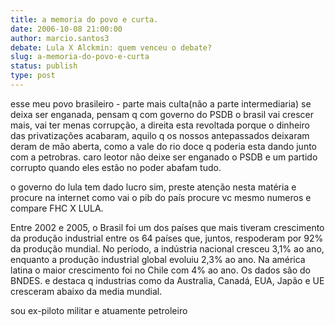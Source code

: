 ```yaml
---
title: a memoria do povo e curta.
date: 2006-10-08 21:00:00
author: marcio.santos3
debate: Lula X Alckmin: quem venceu o debate?
slug: a-memoria-do-povo-e-curta
status: publish 
type: post
---
```


esse meu povo brasileiro - parte mais culta(não a parte intermediaria) se deixa ser enganada, pensam q com governo do PSDB o brasil vai crescer mais, vai ter menas corrupção, a direita esta revoltada porque o dinheiro das privatizações acabaram, aquilo q os nossos antepassados deixaram deram de mão aberta, como a vale do rio doce q poderia esta dando junto com a petrobras. caro leotor não deixe ser enganado o PSDB e um partido corrupto quando eles estão no poder abafam tudo.


o governo do lula tem dado lucro sim, preste atenção nesta matéria e procure na internet como vai o pib do país procure vc mesmo numeros e compare FHC X LULA. 


Entre 2002 e 2005, o Brasil foi um dos países que mais tiveram crescimento da produção industrial entre os 64 países que, juntos, respoderam por 92% da produção mundial. No período, a indústria nacional cresceu 3,1% ao ano, enquanto a produção industrial global evoluiu 2,3% ao ano. Na américa latina o maior crescimento foi no Chile com 4% ao ano. Os dados são do BNDES. e destaca q industrias como da Australia, Canadá, EUA, Japão e UE cresceram abaixo da media mundial.


sou ex-piloto militar e atuamente petroleiro



